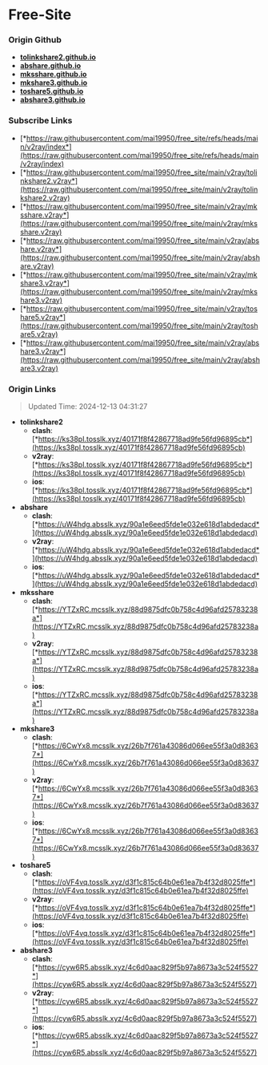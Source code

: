 # Free-Site

### Origin Github

- [**tolinkshare2.github.io**](https://github.com/tolinkshare2/tolinkshare2.github.io)
- [**abshare.github.io**](https://github.com/abshare/abshare.github.io)
- [**mksshare.github.io**](https://github.com/mksshare/mksshare.github.io)
- [**mkshare3.github.io**](https://github.com/mkshare3/mkshare3.github.io)
- [**toshare5.github.io**](https://github.com/toshare5/toshare5.github.io)
- [**abshare3.github.io**](https://github.com/abshare3/abshare3.github.io)

### Subscribe Links

- [*https://raw.githubusercontent.com/mai19950/free_site/refs/heads/main/v2ray/index*](https://raw.githubusercontent.com/mai19950/free_site/refs/heads/main/v2ray/index)
- [*https://raw.githubusercontent.com/mai19950/free_site/main/v2ray/tolinkshare2.v2ray*](https://raw.githubusercontent.com/mai19950/free_site/main/v2ray/tolinkshare2.v2ray)
- [*https://raw.githubusercontent.com/mai19950/free_site/main/v2ray/mksshare.v2ray*](https://raw.githubusercontent.com/mai19950/free_site/main/v2ray/mksshare.v2ray)
- [*https://raw.githubusercontent.com/mai19950/free_site/main/v2ray/abshare.v2ray*](https://raw.githubusercontent.com/mai19950/free_site/main/v2ray/abshare.v2ray)
- [*https://raw.githubusercontent.com/mai19950/free_site/main/v2ray/mkshare3.v2ray*](https://raw.githubusercontent.com/mai19950/free_site/main/v2ray/mkshare3.v2ray)
- [*https://raw.githubusercontent.com/mai19950/free_site/main/v2ray/toshare5.v2ray*](https://raw.githubusercontent.com/mai19950/free_site/main/v2ray/toshare5.v2ray)
- [*https://raw.githubusercontent.com/mai19950/free_site/main/v2ray/abshare3.v2ray*](https://raw.githubusercontent.com/mai19950/free_site/main/v2ray/abshare3.v2ray)

### Origin Links

> Updated Time: 2024-12-13 04:31:27

- **tolinkshare2**
  - **clash**: [*https://ks38pI.tosslk.xyz/40171f8f42867718ad9fe56fd96895cb*](https://ks38pI.tosslk.xyz/40171f8f42867718ad9fe56fd96895cb)
  - **v2ray**: [*https://ks38pI.tosslk.xyz/40171f8f42867718ad9fe56fd96895cb*](https://ks38pI.tosslk.xyz/40171f8f42867718ad9fe56fd96895cb)
  - **ios**: [*https://ks38pI.tosslk.xyz/40171f8f42867718ad9fe56fd96895cb*](https://ks38pI.tosslk.xyz/40171f8f42867718ad9fe56fd96895cb)
- **abshare**
  - **clash**: [*https://uW4hdg.absslk.xyz/90a1e6eed5fde1e032e618d1abdedacd*](https://uW4hdg.absslk.xyz/90a1e6eed5fde1e032e618d1abdedacd)
  - **v2ray**: [*https://uW4hdg.absslk.xyz/90a1e6eed5fde1e032e618d1abdedacd*](https://uW4hdg.absslk.xyz/90a1e6eed5fde1e032e618d1abdedacd)
  - **ios**: [*https://uW4hdg.absslk.xyz/90a1e6eed5fde1e032e618d1abdedacd*](https://uW4hdg.absslk.xyz/90a1e6eed5fde1e032e618d1abdedacd)
- **mksshare**
  - **clash**: [*https://YTZxRC.mcsslk.xyz/88d9875dfc0b758c4d96afd25783238a*](https://YTZxRC.mcsslk.xyz/88d9875dfc0b758c4d96afd25783238a)
  - **v2ray**: [*https://YTZxRC.mcsslk.xyz/88d9875dfc0b758c4d96afd25783238a*](https://YTZxRC.mcsslk.xyz/88d9875dfc0b758c4d96afd25783238a)
  - **ios**: [*https://YTZxRC.mcsslk.xyz/88d9875dfc0b758c4d96afd25783238a*](https://YTZxRC.mcsslk.xyz/88d9875dfc0b758c4d96afd25783238a)
- **mkshare3**
  - **clash**: [*https://6CwYx8.mcsslk.xyz/26b7f761a43086d066ee55f3a0d83637*](https://6CwYx8.mcsslk.xyz/26b7f761a43086d066ee55f3a0d83637)
  - **v2ray**: [*https://6CwYx8.mcsslk.xyz/26b7f761a43086d066ee55f3a0d83637*](https://6CwYx8.mcsslk.xyz/26b7f761a43086d066ee55f3a0d83637)
  - **ios**: [*https://6CwYx8.mcsslk.xyz/26b7f761a43086d066ee55f3a0d83637*](https://6CwYx8.mcsslk.xyz/26b7f761a43086d066ee55f3a0d83637)
- **toshare5**
  - **clash**: [*https://oVF4vq.tosslk.xyz/d3f1c815c64b0e61ea7b4f32d8025ffe*](https://oVF4vq.tosslk.xyz/d3f1c815c64b0e61ea7b4f32d8025ffe)
  - **v2ray**: [*https://oVF4vq.tosslk.xyz/d3f1c815c64b0e61ea7b4f32d8025ffe*](https://oVF4vq.tosslk.xyz/d3f1c815c64b0e61ea7b4f32d8025ffe)
  - **ios**: [*https://oVF4vq.tosslk.xyz/d3f1c815c64b0e61ea7b4f32d8025ffe*](https://oVF4vq.tosslk.xyz/d3f1c815c64b0e61ea7b4f32d8025ffe)
- **abshare3**
  - **clash**: [*https://cyw6R5.absslk.xyz/4c6d0aac829f5b97a8673a3c524f5527*](https://cyw6R5.absslk.xyz/4c6d0aac829f5b97a8673a3c524f5527)
  - **v2ray**: [*https://cyw6R5.absslk.xyz/4c6d0aac829f5b97a8673a3c524f5527*](https://cyw6R5.absslk.xyz/4c6d0aac829f5b97a8673a3c524f5527)
  - **ios**: [*https://cyw6R5.absslk.xyz/4c6d0aac829f5b97a8673a3c524f5527*](https://cyw6R5.absslk.xyz/4c6d0aac829f5b97a8673a3c524f5527)
